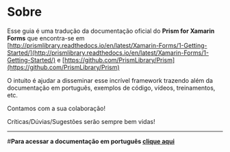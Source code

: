# Sobre

Esse guia é uma tradução da documentação oficial do **Prism for Xamarin Forms** que encontra-se em [http://prismlibrary.readthedocs.io/en/latest/Xamarin-Forms/1-Getting-Started/](http://prismlibrary.readthedocs.io/en/latest/Xamarin-Forms/1-Getting-Started/) e [https://github.com/PrismLibrary/Prism](https://github.com/PrismLibrary/Prism)

O intuito é ajudar a disseminar esse incrível framework trazendo além da documentação em português, exemplos de código, vídeos, treinamentos, etc.

Contamos com a sua colaboração! 

Críticas/Dúvias/Sugestões serão sempre bem vidas!

***

#**Para acessar a documentação em português [clique aqui](https://github.com/angelobelchior/prism-xamarin-forms/wiki)**
